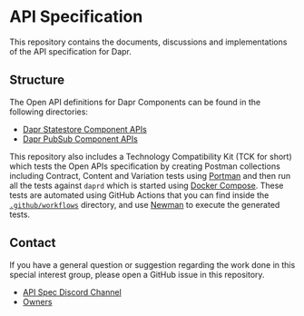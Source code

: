 # API Specification

This repository contains the documents, discussions and implementations of the API specification for Dapr.

## Structure

The Open API definitions for Dapr Components can be found in the following directories: 
- [Dapr Statestore Component APIs](statestore-api/)
- [Dapr PubSub Component APIs](pubsub-api/) 

This repository also includes a Technology Compatibility Kit (TCK for short) which tests the Open APIs specification by creating Postman collections including Contract, Content and Variation tests using [Portman](https://github.com/apideck-libraries/portman) and then run all the tests against `daprd` which is started using [Docker Compose](tck/docker-compose.yaml). These tests are automated using GitHub Actions that you can find inside the [`.github/workflows`](.github/workflows/) directory, and use [Newman](https://github.com/postmanlabs/newman) to execute the generated tests.



## Contact

If you have a general question or suggestion regarding the work done in this special interest group, please open a GitHub issue in this repository.

* [API Spec Discord Channel](https://discord.com/channels/778680217417809931/935578420589522984)
* [Owners](CODEOWNERS)

